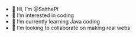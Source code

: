 - 👋 Hi, I’m @SaithePi
- 👀 I’m interested in coding
- 🌱 I’m currently learning Java coding
- 💞️ I’m looking to collaborate on making real webs

<!---
SaithePi1050/SaithePi1050 is a ✨ special ✨ repository because its `README.md` (this file) appears on your GitHub profile.
You can click the Preview link to take a look at your changes.
--->
